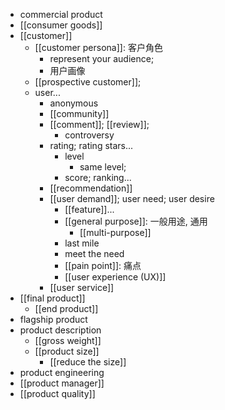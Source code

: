 - commercial product
- [[consumer goods]]
- [[customer]]
    - [[customer persona]]: 客户角色
        - represent your audience;
        - 用户画像
    - [[prospective customer]];
    - user...
        - anonymous
        - [[community]]
        - [[comment]]; [[review]];
            - controversy
        - rating; rating stars...
            - level
                - same level;
            - score; ranking...
        - [[recommendation]]
        - [[user demand]]; user need; user desire
            - [[feature]]...
            - [[general purpose]]: 一般用途, 通用
                - [[multi-purpose]]
            - last mile
            - meet the need
            - [[pain point]]: 痛点
            - [[user experience (UX)]]
        - [[user service]]
- [[final product]]
    - [[end product]]
- flagship product
- product description
    - [[gross weight]]
    - [[product size]]
        - [[reduce the size]]
- product engineering
- [[product manager]]
- [[product quality]]
